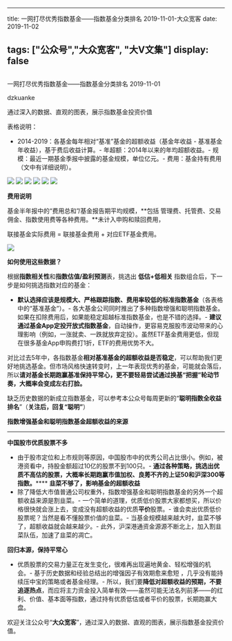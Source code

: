 
---
title:  一网打尽优秀指数基金——指数基金分类排名 2019-11-01-大众宽客
date: 2019-11-02

tags: ["公众号","大众宽客", "大V文集"]
display: false
---


## 



一网打尽优秀指数基金——指数基金分类排名 2019-11-01




dzkuanke




通过深入的数据、直观的图表，展示指数基金投资价值




表格说明：
- 2014-2019：各基金每年相对“基准”基金的超额收益（基金年收益 - 基准基金年收益），基于费后收益计算。- 年超额：2014年以来的年均超额收益。- 规模：最近一期基金季报中披露的基金规模，单位亿元。- 费用：基金持有费用（文中有详细说明）。


<img class="rich_pages js_insertlocalimg" data-ratio="1.6302895322939865" data-s="300,640" src="https://mmbiz.qpic.cn/mmbiz_png/PKw3FQPmhIjibFNS4pI7TJ4JRgwSPuKtRV4YIOUvIgnzAK6mFCSibSYSv8otsHL9icNOyKCZO7cc0soHq0adrXLow/640?wx_fmt=png" data-type="png" data-w="898" style="">

<img class="rich_pages js_insertlocalimg" data-ratio="0.9617977528089887" data-s="300,640" src="https://mmbiz.qpic.cn/mmbiz_png/PKw3FQPmhIjibFNS4pI7TJ4JRgwSPuKtRHOV1uPqZicFj5jxwCwIbv64hEvOfSfgwE7REajU04ThTzHIQib8mEdicA/640?wx_fmt=png" data-type="png" data-w="890" style="">

<img class="rich_pages js_insertlocalimg" data-ratio="1.4933035714285714" data-s="300,640" src="https://mmbiz.qpic.cn/mmbiz_png/PKw3FQPmhIjibFNS4pI7TJ4JRgwSPuKtRoOzyvrPKMgc0hibicglUhDNaykX29XhYmCelC33kDMbjvICDu93a315Q/640?wx_fmt=png" data-type="png" data-w="896" style="">

<img class="rich_pages js_insertlocalimg" data-ratio="1.288248337028825" data-s="300,640" src="https://mmbiz.qpic.cn/mmbiz_png/PKw3FQPmhIjibFNS4pI7TJ4JRgwSPuKtR3OljOicicnIacr1BV1pXCT0xwtTEuFFFrxviaiazQWaHsuzTHSKJZQxgZA/640?wx_fmt=png" data-type="png" data-w="902" style="">

<img class="rich_pages js_insertlocalimg" data-ratio="1" data-s="300,640" src="https://mmbiz.qpic.cn/mmbiz_png/PKw3FQPmhIjibFNS4pI7TJ4JRgwSPuKtRysTE6BJmuear575DZ0OR5bKcs6GYjcyjibTBof3dbvbE120JTLpz8Qg/640?wx_fmt=png" data-type="png" data-w="902" style="">

<img class="rich_pages js_insertlocalimg" data-ratio="0.8677130044843049" data-s="300,640" src="https://mmbiz.qpic.cn/mmbiz_png/PKw3FQPmhIjibFNS4pI7TJ4JRgwSPuKtRg8y1AiaLMDmKlbZKVucnsVKLFXzpS8lSq9OIgoPsRP4962t1Z5ugcjQ/640?wx_fmt=png" data-type="png" data-w="892" style="">



**费用说明**



基金半年报中的“费用总和”/基金报告期平均规模，**包括 管理费、托管费、交易佣金、指数使用费等各种费用。**未计入申购和赎回费用，



联接基金实际费用 = 联接基金费用 + 对应ETF基金费用。



<img class="rich_pages" data-ratio="0.3739352640545145" data-s="300,640" src="https://mmbiz.qpic.cn/mmbiz_png/PKw3FQPmhIjRfZpR3LYic93G9bLic2bFpgJnJdJe0VWH3Z1CpISTgM0CNibDTEC3icib110gqMOxNWdic0SBNgsAz5kg/640?wx_fmt=png" data-type="png" data-w="1174" style=""/>





**如何使用这些数据？**



根据**指数相关性**和**指数估值/盈利预测**表，挑选出&nbsp;**低估+低相关** 指数组合后，下一步是如何挑选指数对应的基金：
- **默认选择应该是规模大、严格跟踪指数、费用率较低的标准指数基金**（各表格中的“基准基金”）。- 各大基金公司同时推出了多种指数增强和聪明指数基金。如果在扣除费用后，如果能稳定超越标准指数基金，也是不错的选择。- **建议通过基金App定投开放式指数基金**，自动操作，更容易克服股市波动带来的心理影响（例如，一涨就卖、一跌就放弃定投）。虽然ETF基金费用更低，但现在很多基金App申购费打1折，ETF的费用优势不大。


对比过去5年中，各指数基金**相对基准基金的超额收益是否稳定**<h-char unicode="ff0c" class="" style="max-width: 100%;box-sizing: border-box !important;word-wrap: break-word !important;">，</h-char>可以帮助我们更好地挑选基金。但市场风格快速转变时，上一年表现优秀的基金，可能就会落后，所以**请对基金长期跑赢基准保持平常心，更不要轻易尝试通过换基“把握”轮动节奏，大概率会变成左右打脸。**



缺乏历史数据的新成立指数基金，可以参考本公众号每周更新的“**聪明指数全收益排名**”（**关注后，回复“聪明”**）





**指数增强基金和聪明指数基金超额收益的来源**

****

**中国股市优质股票不多**
- 由于股市定位和上市规则等原因，中国股市中的优秀公司占比很小。例如，被港资看中，持股金额超过10亿的股票不到100只。- **通过各种策略，挑选出优质不高估的股票，大概率长期跑赢市值加权、良莠不齐的上证50和沪深300等指数。******
**韭菜不够了，影响基金的超额收益**
- 除了降低大市值普通公司权重外，指数增强基金和聪明指数基金的另外一个超额收益来源是割韭菜。- 一个简单的道理，优质低价股票大家都想买，所以价格很快就会涨上去，变成没有超额收益的优质**平价**股票。- 谁会卖出优质低价股票呢？当然是看不懂股票价值的韭菜。- 当基金规模越来越大时，韭菜不够了，超额收益就会越来越少。- 此外，沪深港通资金源源不断北上，加入割韭菜队伍，加速了韭菜的凋亡。


**回归本源，保持平常心**
- 优质股票的交易力量正在发生变化，很难再出现遍地黄金、轻松增强的机会。- 基于历史数据和经验总结出的增强因子有效期愈来愈短 ，几乎没有能持续压中宝的策略或者基金经理。- 所以，我们要**降低对超额收益的预期，不要追逐热点**，而应将主力资金投入简单有效——虽然可能无法名列前茅——的红利、价值、基本面等指数，通过持有优质低估或者平价的股票，长期跑赢大盘。


欢迎关注公众号“**大众宽客**”，通过深入的数据、直观的图表，展示指数基金投资价值。








